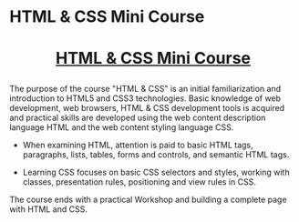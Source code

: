 # HTML & CSS Mini Course
# <p align="center"><a href=https://softuni.bg/trainings/2286/html-css-mini-course#lesson-10932> HTML & CSS Mini Course <a/>

The purpose of the course "HTML & CSS" is an initial familiarization and introduction to HTML5 and CSS3 technologies. Basic knowledge of web development, web browsers, HTML & CSS development tools is acquired and practical skills are developed using the web content description language HTML and the web content styling language CSS.

- When examining HTML, attention is paid to basic HTML tags, paragraphs, lists, tables, forms and controls, and semantic HTML tags.

- Learning CSS focuses on basic CSS selectors and styles, working with classes, presentation rules, positioning and view rules in CSS.

The course ends with a practical Workshop and building a complete page with HTML and CSS.
